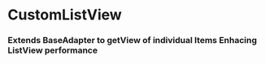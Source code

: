 # CustomListView

### Extends BaseAdapter to getView of individual Items Enhacing ListView performance
